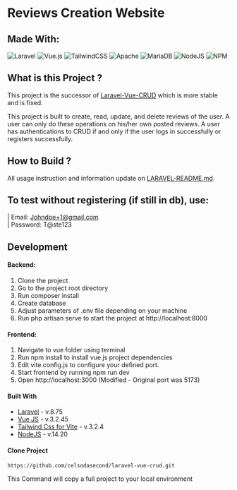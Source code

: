 # Reviews Creation Website 
## Made With: 
![Laravel](https://img.shields.io/badge/laravel-%23FF2D20.svg?style=for-the-badge&logo=laravel&logoColor=white) 
![Vue.js](https://img.shields.io/badge/vuejs-%2335495e.svg?style=for-the-badge&logo=vuedotjs&logoColor=%234FC08D) 
![TailwindCSS](https://img.shields.io/badge/tailwindcss-%2338B2AC.svg?style=for-the-badge&logo=tailwind-css&logoColor=white) 
![Apache](https://img.shields.io/badge/apache-%23D42029.svg?style=for-the-badge&logo=apache&logoColor=white) 
![MariaDB](https://img.shields.io/badge/MariaDB-003545?style=for-the-badge&logo=mariadb&logoColor=white)
![NodeJS](https://img.shields.io/badge/Node.js-339933?style=for-the-badge&logo=nodedotjs&logoColor=white)
![NPM](https://img.shields.io/badge/npm-CB3837?style=for-the-badge&logo=npm&logoColor=white)


## What is this Project ?

This project is the successor of [Laravel-Vue-CRUD](https://github.com/celsodasecond/laravel-vue-crud) which is more stable and is fixed. 

This project is built to create, read, update, and delete reviews of the user. A user can only do these operations on his/her own posted reviews. A user has authentications to CRUD if and only if the user logs in successfully or registers successfully. 

## How to Build ?

All usage instruction and information update on [LARAVEL-README.md](https://github.com/celsodasecond/laravel-vue-crud/blob/master/LARAVEL-README.md).

## To test without registering (if still in db), use:
| Email: Johndoe+1@gmail.com \
| Password: T@ste123

## Development

#### Backend:

1. Clone the project
2. Go to the project root directory
3. Run composer install
4. Create database
5. Adjust parameters of .env file depending on your machine
6. Run php artisan serve to start the project at http://localhost:8000


#### Frontend:

1. Navigate to vue folder using terminal
2. Run npm install to install vue.js project dependencies
3. Edit vite.config.js to configure your defined port.
4. Start frontend by running npm run dev
5. Open http://localhost:3000 (Modified - Original port was 5173)

#### Built With

- [Laravel](https://laravel.com/) - v.8.75
- [Vue JS](https://vuejs.org/) - v.3.2.45
- [Tailwind Css for Vite](https://tailwindcss.com/docs/guides/vite) - v.3.2.4
- [NodeJS](https://nodejs.org/en/) - v.14.20

#### Clone Project

```shell
https://github.com/celsodasecond/laravel-vue-crud.git
```

This Command will copy a full project to your local environment

